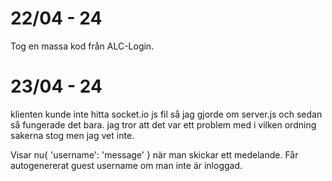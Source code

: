 # 22/04 - 24
Tog en massa kod från ALC-Login.

# 23/04 - 24
klienten kunde inte hitta socket.io js fil så jag gjorde om server.js och sedan så fungerade det bara.
jag tror att det var ett problem med i vilken ordning sakerna stog men jag vet inte.

Visar nu{ 'username':  'message' } när man skickar ett medelande.
Får autogenererat guest username om man inte är inloggad.
